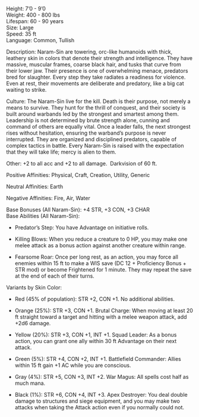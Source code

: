 Height: 7’0 - 9’0  
Weight: 400 - 800 lbs  
Lifespan: 60 - 90 years  
Size: Large  
Speed: 35 ft  
Language: Common, Tullish

Description: Naram-Sin are towering, orc-like humanoids with thick, leathery skin in colors that denote their strength and intelligence. They have massive, muscular frames, coarse black hair, and tusks that curve from their lower jaw. Their presence is one of overwhelming menace, predators bred for slaughter. Every step they take radiates a readiness for violence. Even at rest, their movements are deliberate and predatory, like a big cat waiting to strike.

Culture: The Naram-Sin live for the kill. Death is their purpose, not merely a means to survive. They hunt for the thrill of conquest, and their society is built around warbands led by the strongest and smartest among them. Leadership is not determined by brute strength alone, cunning and command of others are equally vital. Once a leader falls, the next strongest rises without hesitation, ensuring the warband’s purpose is never interrupted. They are organized and disciplined predators, capable of complex tactics in battle. Every Naram-Sin is raised with the expectation that they will take life; mercy is alien to them.

Other: +2 to all acc and +2 to all damage.  Darkvision of 60 ft. 

Positive Affinities: Physical, Craft, Creation, Utility, Generic

Neutral Affinities: Earth

Negative Affinities: Fire, Air, Water

Base Bonuses (All Naram-Sin): +4 STR, +3 CON, +3 CHAR  
Base Abilities (All Naram-Sin):

- Predator’s Step: You have Advantage on initiative rolls.
    
- Killing Blows: When you reduce a creature to 0 HP, you may make one melee attack as a bonus action against another creature within range.
    
- Fearsome Roar: Once per long rest, as an action, you may force all enemies within 15 ft to make a WIS save (DC 12 + Proficiency Bonus + STR mod) or become Frightened for 1 minute. They may repeat the save at the end of each of their turns.
    

Variants by Skin Color:

- Red (45% of population): STR +2, CON +1. No additional abilities.
    
- Orange (25%): STR +3, CON +1. Brutal Charge: When moving at least 20 ft straight toward a target and hitting with a melee weapon attack, add +2d6 damage.
    
- Yellow (20%): STR +3, CON +1, INT +1. Squad Leader: As a bonus action, you can grant one ally within 30 ft Advantage on their next attack.
    
- Green (5%): STR +4, CON +2, INT +1. Battlefield Commander: Allies within 15 ft gain +1 AC while you are conscious.
    
- Gray (4%): STR +5, CON +3, INT +2. War Magus: All spells cost half as much mana.
    
- Black (1%): STR +6, CON +4, INT +3. Apex Destroyer: You deal double damage to structures and siege equipment, and you may make two attacks when taking the Attack action even if you normally could not.